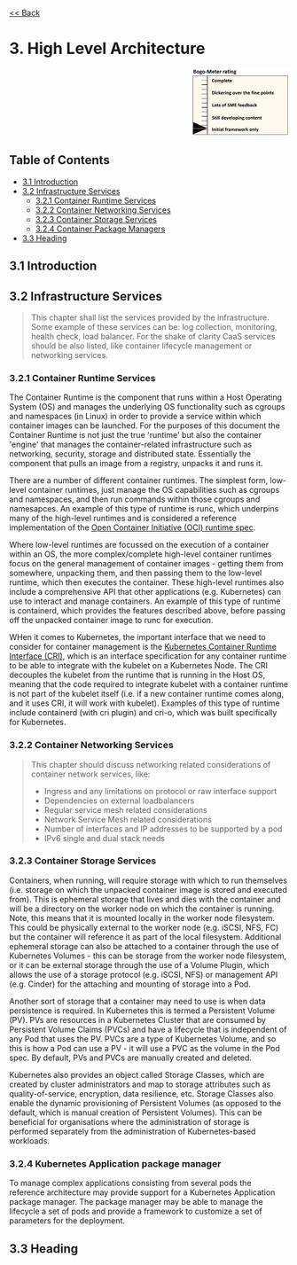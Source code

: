 [<< Back](../../openstack)

# 3. High Level Architecture
<p align="right"><img src="../figures/bogo_ifo.png" alt="scope" title="Scope" width="35%"/></p>

## Table of Contents

* [3.1 Introduction](#3.1)
* [3.2 Infrastructure Services](#3.2)
    * [3.2.1 Container Runtime Services](#3.2.1)
    * [3.2.2 Container Networking Services](#3.2.2)
    * [3.2.3 Container Storage Services](#3.2.3)
    * [3.2.4 Container Package Managers](#3.2.4)
* [3.3 Heading](#3.3)

<a name="3.1"></a>
## 3.1 Introduction

<a name="3.2"></a>
## 3.2 Infrastructure Services

> This chapter shall list the services provided by the infrastructure. Some example of these services can be: log collection, monitoring, health check, load balancer. For the shake of clarity CaaS services should be also listed, like container lifecycle management or networking services.

<a name="3.2.1"></a>
### 3.2.1 Container Runtime Services

The Container Runtime is the component that runs within a Host Operating System (OS) and manages the underlying OS functionality such as cgroups and namespaces (in Linux) in order to provide a service within which container images can be launched.  For the purposes of this document the Container Runtime is not just the true 'runtime' but also the container 'engine' that manages the container-related infrastructure such as networking, security, storage and distributed state.  Essentially the component that pulls an image from a registry, unpacks it and runs it.

There are a number of different container runtimes. The simplest form, low-level container runtimes, just manage the OS capabilities such as cgroups and namespaces, and then run commands within those cgroups and namesapces. An example of this type of runtime is runc, which underpins many of the high-level runtimes and is considered a reference implementation of the [Open Container Initiative (OCI) runtime spec](https://github.com/opencontainers/runtime-spec).

Where low-level runtimes are focussed on the execution of a container within an OS, the more complex/complete high-level container runtimes focus on the general management of container images - getting them from somewhere, unpacking them, and then passing them to the low-level runtime, which then executes the container. These high-level runtimes also include a comprehensive API that other applications (e.g. Kubernetes) can use to interact and manage containers. An example of this type of runtime is containerd, which provides the features described above, before passing off the unpacked container image to runc for execution.

WHen it comes to Kubernetes, the important interface that we need to consider for container management is the [Kubernetes Container Runtime Interface (CRI)](https://github.com/kubernetes/community/blob/master/contributors/devel/sig-node/container-runtime-interface.md), which is an interface specification for any container runtime to be able to integrate with the kubelet on a Kubernetes Node. The CRI decouples the kubelet from the runtime that is running in the Host OS, meaning that the code required to integrate kubelet with a container runtime is not part of the kubelet itself (i.e. if a new container runtime comes along, and it uses CRI, it will work with kubelet). Examples of this type of runtime include containerd (with cri plugin) and cri-o, which was built specifically for Kubernetes.

<a name="3.2.2"></a>
### 3.2.2 Container Networking Services

> This chapter should discuss networking related considerations of container network services, like:
> * Ingress and any limitations on protocol or raw interface support
> * Dependencies on external loadbalancers
> * Regular service mesh related considerations
> * Network Service Mesh related considerations
> * Number of interfaces and IP addresses to be supported by a pod
> * IPv6 single and dual stack needs

<a name="3.2.3"></a>
### 3.2.3 Container Storage Services

Containers, when running, will require storage with which to run themselves (i.e. storage on which the unpacked container image is stored and executed from). This is ephemeral storage that lives and dies with the container and will be a directory on the worker node on which the container is running.  Note, this means that it is mounted locally in the worker node filesystem. This could be physically external to the worker node (e.g. iSCSI, NFS, FC) but the container will reference it as part of the local filesystem. Additional ephemeral storage can also be attached to a container through the use of Kubernetes Volumes - this can be storage from the worker node filesystem, or it can be external storage through the use of a Volume Plugin, which allows the use of a storage protocol (e.g. iSCSI, NFS) or management API (e.g. Cinder) for the attaching and mounting of storage into a Pod.

Another sort of storage that a container may need to use is when data persistence is required. In Kubernetes this is termed a Persistent Volume (PV). PVs are resources in a Kubernetes Cluster that are consumed by Persistent Volume Claims (PVCs) and have a lifecycle that is independent of any Pod that uses the PV. PVCs are a type of Kubernetes Volume, and so this is how a Pod can use a PV - it will use a PVC as the volume in the Pod spec. By default, PVs and PVCs are manually created and deleted.

Kubernetes also provides an object called Storage Classes, which are created by cluster administrators and map to storage attributes such as quality-of-service, encryption, data resilience, etc. Storage Classes also enable the dynamic provisioning of Persistent Volumes (as opposed to the default, which is manual creation of Persistent Volumes). This can be beneficial for organisations where the administration of storage is performed separately from the administration of Kubernetes-based workloads.

<a name="3.2.4"></a>
### 3.2.4 Kubernetes Application package manager

To manage complex applications consisting from several pods the reference architecture may provide support for a Kubernetes Application package manager. The package manager may be able to manage the lifecycle a set of pods and provide a framework to customize a set of parameters for the deployment.

<a name="3.3"></a>
## 3.3 Heading
